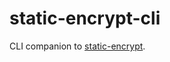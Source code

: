 # static-encrypt-cli

CLI companion to [static-encrypt](https://github.com/ardislu/static-encrypt).

